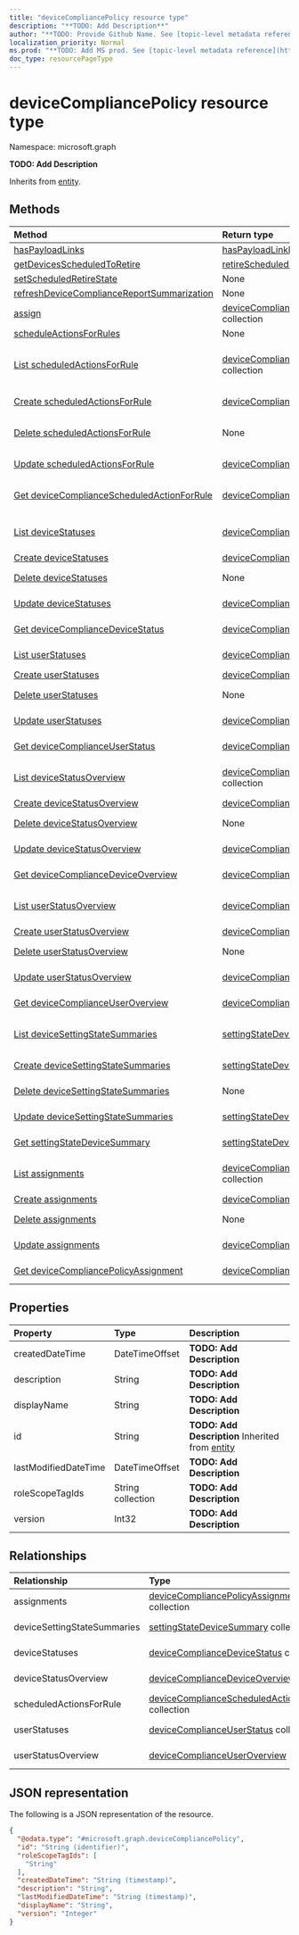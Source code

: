 ```yaml
---
title: "deviceCompliancePolicy resource type"
description: "**TODO: Add Description**"
author: "**TODO: Provide Github Name. See [topic-level metadata reference](https://msgo.azurewebsites.net/add/document/guidelines/metadata.html#topic-level-metadata)**"
localization_priority: Normal
ms.prod: "**TODO: Add MS prod. See [topic-level metadata reference](https://msgo.azurewebsites.net/add/document/guidelines/metadata.html#topic-level-metadata)**"
doc_type: resourcePageType
---
```


# deviceCompliancePolicy resource type


Namespace: microsoft.graph

**TODO: Add Description**


Inherits from [entity](../resources/entity.md).

## Methods
|Method|Return type|Description|
|:---|:---|:---|
|[hasPayloadLinks](../api/devicecompliancepolicy-haspayloadlinks.md)|[hasPayloadLinkResultItem](../resources/haspayloadlinkresultitem.md) collection|**TODO: Add Description**|
|[getDevicesScheduledToRetire](../api/devicecompliancepolicy-getdevicesscheduledtoretire.md)|[retireScheduledManagedDevice](../resources/retirescheduledmanageddevice.md) collection|**TODO: Add Description**|
|[setScheduledRetireState](../api/devicecompliancepolicy-setscheduledretirestate.md)|None|**TODO: Add Description**|
|[refreshDeviceComplianceReportSummarization](../api/devicecompliancepolicy-refreshdevicecompliancereportsummarization.md)|None|**TODO: Add Description**|
|[assign](../api/devicecompliancepolicy-assign.md)|[deviceCompliancePolicyAssignment](../resources/devicecompliancepolicyassignment.md) collection|**TODO: Add Description**|
|[scheduleActionsForRules](../api/devicecompliancepolicy-scheduleactionsforrules.md)|None|**TODO: Add Description**|
|[List scheduledActionsForRule](../api/devicecompliancepolicy-list-scheduledactionsforrule.md)|[deviceComplianceScheduledActionForRule](../resources/devicecompliancescheduledactionforrule.md) collection|Get the deviceComplianceScheduledActionForRules from the scheduledActionsForRule navigation property.|
|[Create scheduledActionsForRule](../api/devicecompliancepolicy-post-scheduledactionsforrule.md)|[deviceComplianceScheduledActionForRule](../resources/devicecompliancescheduledactionforrule.md)|Create a new scheduledActionsForRule object.|
|[Delete scheduledActionsForRule](../api/devicecompliancepolicy-delete-scheduledactionsforrule.md)|None|Delete a [deviceComplianceScheduledActionForRule](../resources/devicecompliancescheduledactionforrule.md) object.|
|[Update scheduledActionsForRule](../api/devicecompliancepolicy-update-scheduledactionsforrule.md)|[deviceComplianceScheduledActionForRule](../resources/devicecompliancescheduledactionforrule.md)|Update the properties of a scheduledActionsForRule object.|
|[Get deviceComplianceScheduledActionForRule](../api/devicecompliancescheduledactionforrule-get.md)|[deviceComplianceScheduledActionForRule](../resources/devicecompliancescheduledactionforrule.md)|Read the properties and relationships of a [deviceComplianceScheduledActionForRule](../resources/devicecompliancescheduledactionforrule.md) object.|
|[List deviceStatuses](../api/devicecompliancepolicy-list-devicestatuses.md)|[deviceComplianceDeviceStatus](../resources/devicecompliancedevicestatus.md) collection|Get the deviceComplianceDeviceStatus from the deviceStatuses navigation property.|
|[Create deviceStatuses](../api/devicecompliancepolicy-post-devicestatuses.md)|[deviceComplianceDeviceStatus](../resources/devicecompliancedevicestatus.md)|Create a new deviceStatuses object.|
|[Delete deviceStatuses](../api/devicecompliancepolicy-delete-devicestatuses.md)|None|Delete a [deviceComplianceDeviceStatus](../resources/devicecompliancedevicestatus.md) object.|
|[Update deviceStatuses](../api/devicecompliancepolicy-update-devicestatuses.md)|[deviceComplianceDeviceStatus](../resources/devicecompliancedevicestatus.md)|Update the properties of a deviceStatuses object.|
|[Get deviceComplianceDeviceStatus](../api/devicecompliancedevicestatus-get.md)|[deviceComplianceDeviceStatus](../resources/devicecompliancedevicestatus.md)|Read the properties and relationships of a [deviceComplianceDeviceStatus](../resources/devicecompliancedevicestatus.md) object.|
|[List userStatuses](../api/devicecompliancepolicy-list-userstatuses.md)|[deviceComplianceUserStatus](../resources/devicecomplianceuserstatus.md) collection|Get the deviceComplianceUserStatus from the userStatuses navigation property.|
|[Create userStatuses](../api/devicecompliancepolicy-post-userstatuses.md)|[deviceComplianceUserStatus](../resources/devicecomplianceuserstatus.md)|Create a new userStatuses object.|
|[Delete userStatuses](../api/devicecompliancepolicy-delete-userstatuses.md)|None|Delete a [deviceComplianceUserStatus](../resources/devicecomplianceuserstatus.md) object.|
|[Update userStatuses](../api/devicecompliancepolicy-update-userstatuses.md)|[deviceComplianceUserStatus](../resources/devicecomplianceuserstatus.md)|Update the properties of a userStatuses object.|
|[Get deviceComplianceUserStatus](../api/devicecomplianceuserstatus-get.md)|[deviceComplianceUserStatus](../resources/devicecomplianceuserstatus.md)|Read the properties and relationships of a [deviceComplianceUserStatus](../resources/devicecomplianceuserstatus.md) object.|
|[List deviceStatusOverview](../api/devicecompliancepolicy-list-devicestatusoverview.md)|[deviceComplianceDeviceOverview](../resources/devicecompliancedeviceoverview.md) collection|Get the deviceComplianceDeviceOverviews from the deviceStatusOverview navigation property.|
|[Create deviceStatusOverview](../api/devicecompliancepolicy-post-devicestatusoverview.md)|[deviceComplianceDeviceOverview](../resources/devicecompliancedeviceoverview.md)|Create a new deviceStatusOverview object.|
|[Delete deviceStatusOverview](../api/devicecompliancepolicy-delete-devicestatusoverview.md)|None|Delete a [deviceComplianceDeviceOverview](../resources/devicecompliancedeviceoverview.md) object.|
|[Update deviceStatusOverview](../api/devicecompliancepolicy-update-devicestatusoverview.md)|[deviceComplianceDeviceOverview](../resources/devicecompliancedeviceoverview.md)|Update the properties of a deviceStatusOverview object.|
|[Get deviceComplianceDeviceOverview](../api/devicecompliancedeviceoverview-get.md)|[deviceComplianceDeviceOverview](../resources/devicecompliancedeviceoverview.md)|Read the properties and relationships of a [deviceComplianceDeviceOverview](../resources/devicecompliancedeviceoverview.md) object.|
|[List userStatusOverview](../api/devicecompliancepolicy-list-userstatusoverview.md)|[deviceComplianceUserOverview](../resources/devicecomplianceuseroverview.md) collection|Get the deviceComplianceUserOverviews from the userStatusOverview navigation property.|
|[Create userStatusOverview](../api/devicecompliancepolicy-post-userstatusoverview.md)|[deviceComplianceUserOverview](../resources/devicecomplianceuseroverview.md)|Create a new userStatusOverview object.|
|[Delete userStatusOverview](../api/devicecompliancepolicy-delete-userstatusoverview.md)|None|Delete a [deviceComplianceUserOverview](../resources/devicecomplianceuseroverview.md) object.|
|[Update userStatusOverview](../api/devicecompliancepolicy-update-userstatusoverview.md)|[deviceComplianceUserOverview](../resources/devicecomplianceuseroverview.md)|Update the properties of a userStatusOverview object.|
|[Get deviceComplianceUserOverview](../api/devicecomplianceuseroverview-get.md)|[deviceComplianceUserOverview](../resources/devicecomplianceuseroverview.md)|Read the properties and relationships of a [deviceComplianceUserOverview](../resources/devicecomplianceuseroverview.md) object.|
|[List deviceSettingStateSummaries](../api/devicecompliancepolicy-list-devicesettingstatesummaries.md)|[settingStateDeviceSummary](../resources/settingstatedevicesummary.md) collection|Get the settingStateDeviceSummaries from the deviceSettingStateSummaries navigation property.|
|[Create deviceSettingStateSummaries](../api/devicecompliancepolicy-post-devicesettingstatesummaries.md)|[settingStateDeviceSummary](../resources/settingstatedevicesummary.md)|Create a new deviceSettingStateSummaries object.|
|[Delete deviceSettingStateSummaries](../api/devicecompliancepolicy-delete-devicesettingstatesummaries.md)|None|Delete a [settingStateDeviceSummary](../resources/settingstatedevicesummary.md) object.|
|[Update deviceSettingStateSummaries](../api/devicecompliancepolicy-update-devicesettingstatesummaries.md)|[settingStateDeviceSummary](../resources/settingstatedevicesummary.md)|Update the properties of a deviceSettingStateSummaries object.|
|[Get settingStateDeviceSummary](../api/settingstatedevicesummary-get.md)|[settingStateDeviceSummary](../resources/settingstatedevicesummary.md)|Read the properties and relationships of a [settingStateDeviceSummary](../resources/settingstatedevicesummary.md) object.|
|[List assignments](../api/devicecompliancepolicy-list-assignments.md)|[deviceCompliancePolicyAssignment](../resources/devicecompliancepolicyassignment.md) collection|Get the deviceCompliancePolicyAssignments from the assignments navigation property.|
|[Create assignments](../api/devicecompliancepolicy-post-assignments.md)|[deviceCompliancePolicyAssignment](../resources/devicecompliancepolicyassignment.md)|Create a new assignments object.|
|[Delete assignments](../api/devicecompliancepolicy-delete-assignments.md)|None|Delete an [deviceCompliancePolicyAssignment](../resources/devicecompliancepolicyassignment.md) object.|
|[Update assignments](../api/devicecompliancepolicy-update-assignments.md)|[deviceCompliancePolicyAssignment](../resources/devicecompliancepolicyassignment.md)|Update the properties of an assignments object.|
|[Get deviceCompliancePolicyAssignment](../api/devicecompliancepolicyassignment-get.md)|[deviceCompliancePolicyAssignment](../resources/devicecompliancepolicyassignment.md)|Read the properties and relationships of a [deviceCompliancePolicyAssignment](../resources/devicecompliancepolicyassignment.md) object.|

## Properties
|Property|Type|Description|
|:---|:---|:---|
|createdDateTime|DateTimeOffset|**TODO: Add Description**|
|description|String|**TODO: Add Description**|
|displayName|String|**TODO: Add Description**|
|id|String|**TODO: Add Description** Inherited from [entity](../resources/entity.md)|
|lastModifiedDateTime|DateTimeOffset|**TODO: Add Description**|
|roleScopeTagIds|String collection|**TODO: Add Description**|
|version|Int32|**TODO: Add Description**|

## Relationships
|Relationship|Type|Description|
|:---|:---|:---|
|assignments|[deviceCompliancePolicyAssignment](../resources/devicecompliancepolicyassignment.md) collection|**TODO: Add Description**|
|deviceSettingStateSummaries|[settingStateDeviceSummary](../resources/settingstatedevicesummary.md) collection|**TODO: Add Description**|
|deviceStatuses|[deviceComplianceDeviceStatus](../resources/devicecompliancedevicestatus.md) collection|**TODO: Add Description**|
|deviceStatusOverview|[deviceComplianceDeviceOverview](../resources/devicecompliancedeviceoverview.md)|**TODO: Add Description**|
|scheduledActionsForRule|[deviceComplianceScheduledActionForRule](../resources/devicecompliancescheduledactionforrule.md) collection|**TODO: Add Description**|
|userStatuses|[deviceComplianceUserStatus](../resources/devicecomplianceuserstatus.md) collection|**TODO: Add Description**|
|userStatusOverview|[deviceComplianceUserOverview](../resources/devicecomplianceuseroverview.md)|**TODO: Add Description**|

## JSON representation
The following is a JSON representation of the resource.
<!-- {
  "blockType": "resource",
  "keyProperty": "id",
  "@odata.type": "microsoft.graph.deviceCompliancePolicy",
  "baseType": "microsoft.graph.entity",
  "openType": false
}
-->
``` json
{
  "@odata.type": "#microsoft.graph.deviceCompliancePolicy",
  "id": "String (identifier)",
  "roleScopeTagIds": [
    "String"
  ],
  "createdDateTime": "String (timestamp)",
  "description": "String",
  "lastModifiedDateTime": "String (timestamp)",
  "displayName": "String",
  "version": "Integer"
}
```

